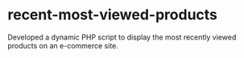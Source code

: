 # recent-most-viewed-products
Developed a dynamic PHP script to display the most recently viewed products on an e-commerce site.
